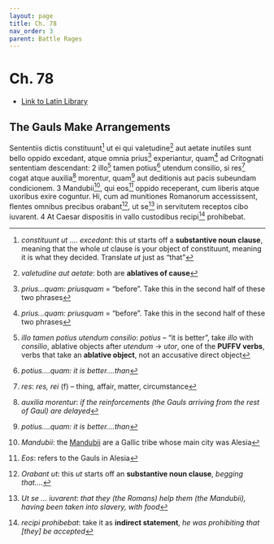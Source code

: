 ```yaml
---
layout: page
title: Ch. 78
nav_order: 3
parent: Battle Rages
---
```


# Ch. 78

- [Link to Latin Library](https://www.thelatinlibrary.com/caesar/gallic/gall7.shtml#78)

## The Gauls Make Arrangements  

Sententiis dictis constituunt[^1] ut ei qui valetudine[^2] aut aetate inutiles sunt bello oppido excedant, atque omnia prius[^3] experiantur, quam[^3] ad Critognati sententiam descendant: 2 illo[^4] tamen potius[^5] utendum consilio, si res[^6] cogat atque auxilia[^7] morentur, quam[^5] aut deditionis aut pacis subeundam condicionem. 3 Mandubii[^8], qui eos[^9] oppido receperant, cum liberis atque uxoribus exire coguntur. Hi, cum ad munitiones Romanorum accessissent, flentes omnibus precibus orabant[^10], ut se[^11] in servitutem receptos cibo iuvarent. 4 At Caesar dispositis in vallo custodibus recipi[^12] prohibebat.


[^1]: *constituunt ut …. excedant*: this *ut* starts off a **substantive noun clause**, meaning that the whole *ut* clause is your object of constituunt, meaning it is what they decided. Translate *ut* just as “that”

[^2]: *valetudine aut aetate*: both are **ablatives of cause**

[^3]: *prius…quam:* *priusquam* \= “before”. Take this in the second half of these two phrases

[^4]: *illo tamen potius utendum consilio*: *potius* – “it is better”, take *illo* with *consilio*, ablative objects after *utendum* → *utor*, one of the **PUFFV verbs**, verbs that take an **ablative object**, not an accusative direct object

[^5]: *potius….quam: it is better….than*

[^6]: *res*: *res, rei* (f) – thing, affair, matter, circumstance

[^7]: *auxilia morentur*: *if the reinforcements (the Gauls arriving from the rest of Gaul) are delayed*


[^8]: *Mandubii*: the [Mandubii](https://en.wikipedia.org/wiki/Mandubii) are a Gallic tribe whose main city was Alesia

[^9]: *Eos*: refers to the Gauls in Alesia

[^10]: *Orabant ut*: this *ut* starts off an **substantive noun clause**, *begging that….*

[^11]: *Ut se … iuvarent*: *that they (the Romans) help them (the Mandubii), having been taken into slavery, with food*

[^12]: *recipi prohibebat*: take it as **indirect statement**, *he was prohibiting that \[they\] be accepted*
